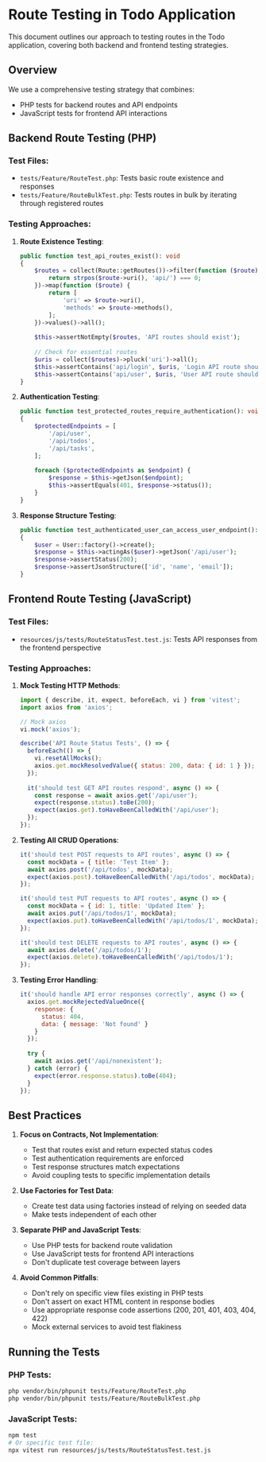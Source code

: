 # Route Testing in Todo Application

This document outlines our approach to testing routes in the Todo application, covering both backend and frontend testing strategies.

## Overview

We use a comprehensive testing strategy that combines:
- PHP tests for backend routes and API endpoints
- JavaScript tests for frontend API interactions

## Backend Route Testing (PHP)

### Test Files:
- `tests/Feature/RouteTest.php`: Tests basic route existence and responses
- `tests/Feature/RouteBulkTest.php`: Tests routes in bulk by iterating through registered routes

### Testing Approaches:

1. **Route Existence Testing**:
   ```php
   public function test_api_routes_exist(): void
   {
       $routes = collect(Route::getRoutes())->filter(function ($route) {
           return strpos($route->uri(), 'api/') === 0;
       })->map(function ($route) {
           return [
               'uri' => $route->uri(),
               'methods' => $route->methods(),
           ];
       })->values()->all();
       
       $this->assertNotEmpty($routes, 'API routes should exist');
       
       // Check for essential routes
       $uris = collect($routes)->pluck('uri')->all();
       $this->assertContains('api/login', $uris, 'Login API route should exist');
       $this->assertContains('api/user', $uris, 'User API route should exist');
   }
   ```

2. **Authentication Testing**:
   ```php
   public function test_protected_routes_require_authentication(): void
   {
       $protectedEndpoints = [
           '/api/user',
           '/api/todos',
           '/api/tasks',
       ];
       
       foreach ($protectedEndpoints as $endpoint) {
           $response = $this->getJson($endpoint);
           $this->assertEquals(401, $response->status());
       }
   }
   ```

3. **Response Structure Testing**:
   ```php
   public function test_authenticated_user_can_access_user_endpoint(): void
   {
       $user = User::factory()->create();
       $response = $this->actingAs($user)->getJson('/api/user');
       $response->assertStatus(200);
       $response->assertJsonStructure(['id', 'name', 'email']);
   }
   ```

## Frontend Route Testing (JavaScript)

### Test Files:
- `resources/js/tests/RouteStatusTest.test.js`: Tests API responses from the frontend perspective

### Testing Approaches:

1. **Mock Testing HTTP Methods**:
   ```javascript
   import { describe, it, expect, beforeEach, vi } from 'vitest';
   import axios from 'axios';

   // Mock axios
   vi.mock('axios');

   describe('API Route Status Tests', () => {
     beforeEach(() => {
       vi.resetAllMocks();
       axios.get.mockResolvedValue({ status: 200, data: { id: 1 } });
     });
     
     it('should test GET API routes respond', async () => {
       const response = await axios.get('/api/user');
       expect(response.status).toBe(200);
       expect(axios.get).toHaveBeenCalledWith('/api/user');
     });
   });
   ```

2. **Testing All CRUD Operations**:
   ```javascript
   it('should test POST requests to API routes', async () => {
     const mockData = { title: 'Test Item' };
     await axios.post('/api/todos', mockData);
     expect(axios.post).toHaveBeenCalledWith('/api/todos', mockData);
   });
   
   it('should test PUT requests to API routes', async () => {
     const mockData = { id: 1, title: 'Updated Item' };
     await axios.put('/api/todos/1', mockData);
     expect(axios.put).toHaveBeenCalledWith('/api/todos/1', mockData);
   });
   
   it('should test DELETE requests to API routes', async () => {
     await axios.delete('/api/todos/1');
     expect(axios.delete).toHaveBeenCalledWith('/api/todos/1');
   });
   ```

3. **Testing Error Handling**:
   ```javascript
   it('should handle API error responses correctly', async () => {
     axios.get.mockRejectedValueOnce({ 
       response: { 
         status: 404,
         data: { message: 'Not found' } 
       } 
     });
     
     try {
       await axios.get('/api/nonexistent');
     } catch (error) {
       expect(error.response.status).toBe(404);
     }
   });
   ```

## Best Practices

1. **Focus on Contracts, Not Implementation**:
   - Test that routes exist and return expected status codes
   - Test authentication requirements are enforced
   - Test response structures match expectations
   - Avoid coupling tests to specific implementation details

2. **Use Factories for Test Data**:
   - Create test data using factories instead of relying on seeded data
   - Make tests independent of each other

3. **Separate PHP and JavaScript Tests**:
   - Use PHP tests for backend route validation
   - Use JavaScript tests for frontend API interactions
   - Don't duplicate test coverage between layers

4. **Avoid Common Pitfalls**:
   - Don't rely on specific view files existing in PHP tests
   - Don't assert on exact HTML content in response bodies
   - Use appropriate response code assertions (200, 201, 401, 403, 404, 422)
   - Mock external services to avoid test flakiness

## Running the Tests

### PHP Tests:
```bash
php vendor/bin/phpunit tests/Feature/RouteTest.php
php vendor/bin/phpunit tests/Feature/RouteBulkTest.php
```

### JavaScript Tests:
```bash
npm test
# Or specific test file:
npx vitest run resources/js/tests/RouteStatusTest.test.js
``` 
